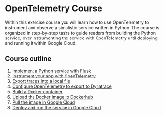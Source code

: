 # OpenTelemetry Course

Within this exercise course you will learn how to use OpenTelemetry to instrument and observe a
simplistic service written in Python.
The course is organized in step-by-step tasks to guide readers from building the Python service,
over instrumenting the service with OpenTelemetry until deploying and running it within Google Cloud.

## Course outline

1. [Implement a Python service with Flusk](./course/step-01.md)
2. [Instrument your app with OpenTelemetry](./course/step-02.md)
3. [Export traces into a local file](./course/step-03.md)
4. [Configure OpenTelemetry to export to Dynatrace](./course/step-04.md)
5. [Build a Docker container](./course/step-05.md)
6. [Upload the Docker image to Dockerhub](./course/step-06.md)
7. [Pull the image in Google Cloud](./course/step-07.md)
8. [Deploy and run the service in Google Cloud](./course/step-08.md)
